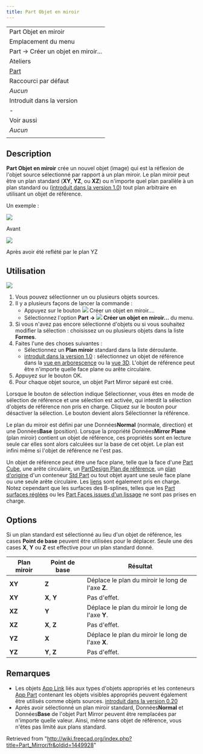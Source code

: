 ```yaml
---
title: Part Objet en miroir
---
```

|  |
| --- |
| Part Objet en miroir |
| Emplacement du menu |
| Part → Créer un objet en miroir... |
| Ateliers |
| [Part](/Part_Workbench/fr "Part Workbench/fr") |
| Raccourci par défaut |
| *Aucun* |
| Introduit dans la version |
| - |
| Voir aussi |
| *Aucun* |
|  |

## Description

**Part Objet en miroir** crée un nouvel objet (image) qui est la réflexion de l'objet source sélectionné par rapport à un plan miroir. Le plan miroir peut être un plan standard (**XY**, **YZ**, ou **XZ**) ou n'importe quel plan parallèle à un plan standard ou ([introduit dans la version 1.0](/Release_notes_1.0/fr "Release notes 1.0/fr")) tout plan arbitraire en utilisant un objet de référence.

Un exemple :

![](/images/PARTMirrorBeforev11.png)

Avant

![](/images/PARTMirrorAfterv11.png)

Après avoir été reflété par le plan YZ

## Utilisation

![](/images/PartMirroring_Scr1.png)

1. Vous pouvez sélectionner un ou plusieurs objets sources.
2. Il y a plusieurs façons de lancer la commande :
   * Appuyez sur le bouton ![](/images/Part_Mirror.svg) Créer un objet en miroir....
   * Sélectionnez l'option **Part → ![](/images/Part_Mirror.svg) Créer un objet en miroir...** du menu.
3. Si vous n'avez pas encore sélectionné d'objets ou si vous souhaitez modifier la sélection : choisissez un ou plusieurs objets dans la liste **Formes**.
4. Faites l'une des choses suivantes :
   * Sélectionnez un **Plan miroir** standard dans la liste déroulante.
   * [introduit dans la version 1.0](/Release_notes_1.0/fr "Release notes 1.0/fr") : sélectionnez un objet de référence dans la [vue en arborescence](/Tree_view/fr "Tree view/fr") ou la [vue 3D](/3D_view/fr "3D view/fr"). L'objet de référence peut être n'importe quelle face plane ou arête circulaire.
5. Appuyez sur le bouton OK.
6. Pour chaque objet source, un objet Part Mirror séparé est créé.

Lorsque le bouton de sélection indique Sélectionner, vous êtes en mode de sélection de référence et une sélection est activée, qui interdit la sélection d'objets de référence non pris en charge. Cliquez sur le bouton pour désactiver la sélection. Le bouton devient alors Sélectionner la référence.

Le plan du miroir est défini par une Données**Normal** (normale, direction) et une Données**Base** (position). Lorsque la propriété Données**Mirror Plane** (plan miroir) contient un objet de référence, ces propriétés sont en lecture seule car elles sont alors calculées sur la base de cet objet. Le plan est infini même si l'objet de référence ne l'est pas.

Un objet de référence peut être une face plane, telle que la face d'une [Part Cube](/Part_Box/fr "Part Box/fr"), une arête circulaire, un [PartDesign Plan de référence](/PartDesign_Plane/fr "PartDesign Plane/fr"), un [plan d'origine](/App_OriginGroupExtension/fr "App OriginGroupExtension/fr") d'un conteneur [Std Part](/Std_Part/fr "Std Part/fr") ou tout objet ayant une seule face plane ou une seule arête circulaire. Les [liens](/App_Link/fr "App Link/fr") sont également pris en charge. Notez cependant que les surfaces des B-splines, telles que les [Part surfaces réglées](/Part_RuledSurface/fr "Part RuledSurface/fr") ou les [Part Faces issues d'un lissage](/Part_Loft/fr "Part Loft/fr") ne sont pas prises en charge.

## Options

Si un plan standard est sélectionné au lieu d'un objet de référence, les cases **Point de base** peuvent être utilisées pour le déplacer. Seule une des cases **X**, **Y** ou **Z** est effective pour un plan standard donné.

| Plan miroir | Point de base | Résultat |
| --- | --- | --- |
| **XY** | **Z** | Déplace le plan du miroir le long de l'axe **Z**. |
| **XY** | **X**, **Y** | Pas d'effet. |
| **XZ** | **Y** | Déplace le plan du miroir le long de l'axe **Y**. |
| **XZ** | **X**, **Z** | Pas d'effet. |
| **YZ** | **X** | Déplace le plan du miroir le long de l'axe **X**. |
| **YZ** | **Y**, **Z** | Pas d'effet. |

## Remarques

* Les objets [App Link](/App_Link/fr "App Link/fr") liés aux types d'objets appropriés et les conteneurs [App Part](/App_Part/fr "App Part/fr") contenant les objets visibles appropriés peuvent également être utilisés comme objets sources. [introduit dans la version 0.20](/Release_notes_0.20/fr "Release notes 0.20/fr")
* Après avoir sélectionné un plan miroir standard, Données**Normal** et Données**Base** de l'objet Part Mirror peuvent être remplacées par n'importe quelle valeur. Ainsi, même sans objet de référence, vous n'êtes pas limité aux plans standard.

Retrieved from "<http://wiki.freecad.org/index.php?title=Part_Mirror/fr&oldid=1449928>"